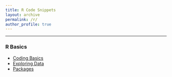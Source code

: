```yaml
---
title: R Code Snippets
layout: archive
permalink: /r/
author_profile: true
---
```


<hr>

### R Basics
- [Coding Basics](/r/Coding-Basics)
- [Exploring Data](/r/Exploring-Data)
- [Packages](/r/Packages)

